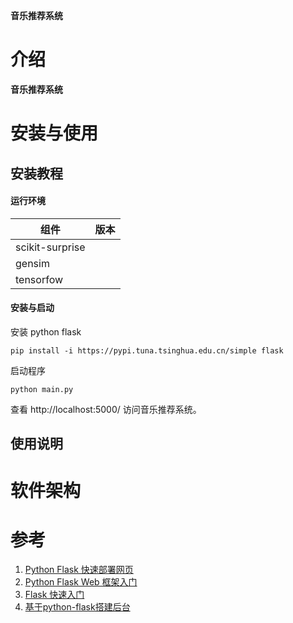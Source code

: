 **音乐推荐系统**

# 介绍
**音乐推荐系统**

# 安装与使用

## 安装教程

#### 运行环境

| 组件            | 版本 |
| --------------- | ---- |
| scikit-surprise |      |
| gensim          |      |
| tensorfow       |      |


#### 安装与启动

安装 python flask

```shell script
pip install -i https://pypi.tuna.tsinghua.edu.cn/simple flask
```

启动程序

```shell script
python main.py
```

查看 http://localhost:5000/ 访问音乐推荐系统。


## 使用说明

# 软件架构



# 参考
1. [Python Flask 快速部署网页](https://www.jianshu.com/p/c8b321087eca)
2. [Python Flask Web 框架入门](https://blog.csdn.net/sinat_38682860/article/details/82354342)
2. [Flask 快速入门](http://docs.jinkan.org/docs/flask/quickstart.html#a-minimal-application)
3. [基于python-flask搭建后台](https://blog.csdn.net/WinerChopin/article/details/81060230)